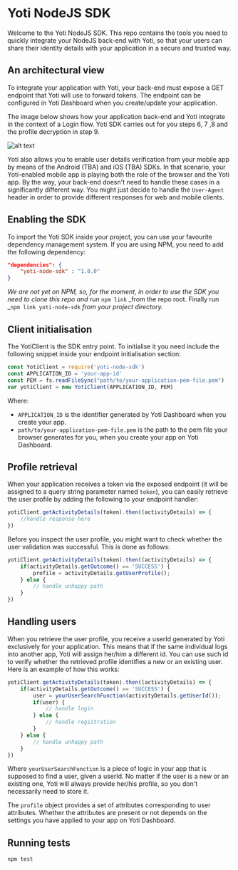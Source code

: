 Yoti NodeJS SDK
=============

Welcome to the Yoti NodeJS SDK. This repo contains the tools you need to quickly integrate your NodeJS back-end with Yoti, so that your users can share their identity details with your application in a secure and trusted way.    

## An architectural view
To integrate your application with Yoti, your back-end must expose a GET endpoint that Yoti will use to forward tokens.
The endpoint can be configured in Yoti Dashboard when you create/update your application.

The image below shows how your application back-end and Yoti integrate in the context of a Login flow.
Yoti SDK carries out for you steps 6, 7 ,8 and the profile decryption in step 9.

![alt text](https://github.com/getyoti/node/raw/master/login_flow.png "Login flow")


Yoti also allows you to enable user details verification from your mobile app by means of the Android (TBA) and iOS (TBA) SDKs. In that scenario, your Yoti-enabled mobile app is playing both the role of the browser and the Yoti app. By the way, your back-end doesn't need to handle these cases in a significantly different way. You might just decide to handle the `User-Agent` header in order to provide different responses for web and mobile clients.
   

## Enabling the SDK
To import the Yoti SDK inside your project, you can use your favourite dependency management system.
If you are using NPM, you need to add the following dependency:

```json
"dependencies": {
    "yoti-node-sdk" : "1.0.0"
}
```
_We are not yet on NPM, so, for the moment, in order to use the SDK you need to clone this repo and run_ `npm link` _from the repo root. Finally run _`npm link yoti-node-sdk` _from your project directory._


## Client initialisation
The YotiClient is the SDK entry point. To initialise it you need include the following snippet inside your endpoint initialisation section:
```javascript
const YotiClient = require('yoti-node-sdk')
const APPLICATION_ID = 'your-app-id'
const PEM = fs.readFileSync("path/to/your-application-pem-file.pem")
var yotiClient = new YotiClient(APPLICATION_ID, PEM)
```
Where:
* `APPLICATION_ID` is the identifier generated by Yoti Dashboard when you create your app.
* `path/to/your-application-pem-file.pem` is the path to the pem file your browser generates for you, when you create your app on Yoti Dashboard.


## Profile retrieval
When your application receives a token via the exposed endpoint (it will be assigned to a query string parameter named `token`), you can easily retrieve the user profile by adding the following to your endpoint handler:

```javascript
yotiClient.getActivityDetails(token).then((activityDetails) => {
	//handle response here
})
```
Before you inspect the user profile, you might want to check whether the user validation was successful.
This is done as follows:

```javascript
yotiClient.getActivityDetails(token).then((activityDetails) => {
	if(activityDetails.getOutcome() == 'SUCCESS') {
		profile = activityDetails.getUserProfile();
	} else {
		// handle unhappy path
	}
})
``` 

## Handling users
When you retrieve the user profile, you receive a userId generated by Yoti exclusively for your application.
This means that if the same individual logs into another app, Yoti will assign her/him a different id.
You can use such id to verify whether the retrieved profile identifies a new or an existing user.
Here is an example of how this works:

```javascript
yotiClient.getActivityDetails(token).then((activityDetails) => {
	if(activityDetails.getOutcome() == 'SUCCESS') {
		user = yourUserSearchFunction(activityDetails.getUserId());
		if(user) {
			// handle login
		} else {
			// handle registration
		}
	} else {
		// handle unhappy path
	}
})
```
Where `yourUserSearchFunction` is a piece of logic in your app that is supposed to find a user, given a userId. 
No matter if the user is a new or an existing one, Yoti will always provide her/his profile, so you don't necessarily need to store it.

The `profile` object provides a set of attributes corresponding to user attributes. Whether the attributes are present or not depends on the settings you have applied to your app on Yoti Dashboard.

## Running tests
```npm test```
